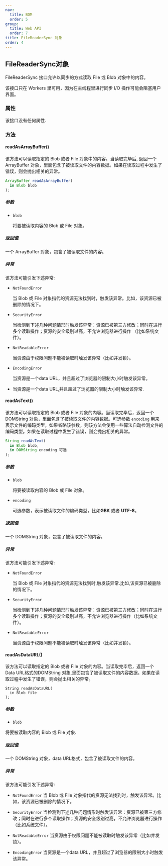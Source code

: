 ```yaml
---
nav:
  title: BOM
  order: 5
group:
  title: Web API
  order: 7
title: FileReaderSync 对象
order: 4
---
```


## FileReaderSync对象

FileReaderSync 接口允许以同步的方式读取 File 或 Blob 对象中的内容。

该接口只在 Workers 里可用，因为在主线程里进行同步 I/O 操作可能会阻塞用户界面。

### 属性

该接口没有任何属性.

### 方法

#### readAsArrayBuffer()

该方法可以读取指定的 Blob 或者 File 对象中的内容。当读取完毕后, 返回一个  ArrayBuffer 对象，里面包含了被读取文件的内容数据。如果在读取过程中发生了错误，则会抛出相关的异常。

```js
ArrayBuffer readAsArrayBuffer(
  in Blob blob
);
```

##### 参数

- `blob`

  将要被读取内容的 Blob 或 File 对象。

##### 返回值

一个 ArrayBuffer 对象，包含了被读取文件的内容。

##### 异常

该方法可能引发下述异常:

- `NotFoundError`

  当 Blob 或 File 对象指代的资源无法找到时，触发该异常。比如，该资源已被删除的情况下。

- `SecurityError`

  当检测到下述几种问题情形时触发该异常：资源已被第三方修改；同时在进行多个读取操作；资源的安全级别过高，不允许浏览器进行操作 （比如系统文件）。

- `NotReadableError`

  当资源由于权限问题不能被读取时触发该异常（比如并发锁）。

- `EncodingError`

  当资源是一个data URL，并且超过了浏览器的限制大小时触发该异常。

- 当资源是一个data URL,并且超过了浏览器的限制大小时触发该异常.

#### readAsText()

该方法可以读取指定的 Blob 或者 File 对象的内容。当读取完毕后，返回一个 DOMString 对象，里面包含了被读取文件的内容数据。可选参数 `encoding` 用来表示文件的编码类型，如果省略该参数，则该方法会使用一些算法自动检测文件的编码类型。如果在读取过程中发生了错误，则会抛出相关的异常。

```js
String readAsText(
  in Blob blob,
  in DOMString encoding 可选
);
```

##### 参数

- `blob`

  将要被读取内容的 Blob 或 File 对象。

- `encoding`

  可选参数，表示被读取文件的编码类型，比如**GBK** 或者 **UTF-8**。

##### 返回值

一个 DOMString 对象，包含了被读取文件的内容。

##### 异常

该方法可能引发下述异常:

- `NotFoundError`

   当 Blob 或 File 对象指代的资源无法找到时,触发该异常.比如,该资源已被删除的情况下。

- `SecurityError`

  当检测到下述几种问题情形时触发该异常：资源已被第三方修改；同时在进行多个读取操作；资源的安全级别过高，不允许浏览器进行操作（比如系统文件）。

- `NotReadableError`

  当资源由于权限问题不能被读取时触发该异常（比如并发锁）。

#### readAsDataURL()

该方法可以读取指定的  Blob 或者 File 对象的内容。当读取完毕后，返回一个Data URL格式的DOMString 对象,里面包含了被读取文件的内容数据。如果在读取过程中发生了错误，则会抛出相关的异常。

```
String readAsDataURL(
  in Blob file
);
```

##### 参数

- `blob`

将要被读取内容的 Blob 或 File 对象.

##### 返回值

一个 DOMString 对象，data URL格式，包含了被读取文件的内容。

##### 异常

该方法可能引发下述异常:

- `NotFoundError`
当 Blob 或 File 对象指代的资源无法找到时，触发该异常。比如，该资源已被删除的情况下。

- `SecurityError`
当检测到下述几种问题情形时触发该异常：资源已被第三方修改；同时在进行多个读取操作；资源的安全级别过高，不允许浏览器进行操作（比如系统文件）。

- `NotReadableError`
当资源由于权限问题不能被读取时触发该异常（比如并发锁）。

- `EncodingError`
当资源是一个data URL，并且超过了浏览器的限制大小时触发该异常。